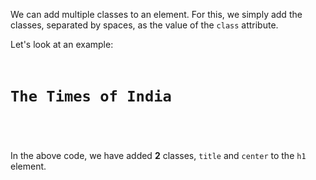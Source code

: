 We can add multiple classes to an element.
For this, we simply add the classes,
separated by spaces,
as the value of the `class` attribute.

Let's look at an example:
<codeblock language="html" type="lesson">
<code>
<panel language="html">
<h1 class="title center">The Times of India</h1>
</panel>
<panel language="css" hidden="true">
.title {
  font-weight: bold;
  color: lightblue;
}
.center {
  text-align: center
}
</panel>
</code>
</codeblock>

In the above code, we have added
**2** classes, `title` and `center`
to the `h1` element.

